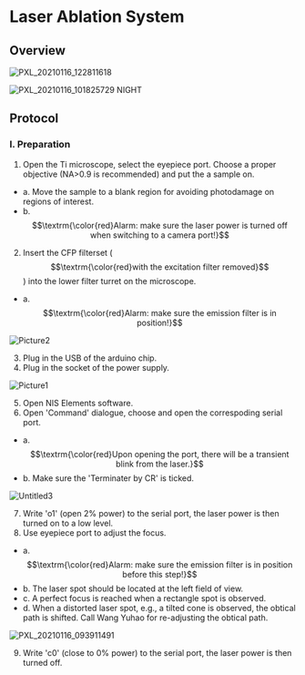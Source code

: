 # Laser Ablation System

## Overview

![PXL_20210116_122811618](https://github.com/user-attachments/assets/a9a11b88-22a8-4542-b2ad-aaf597c6c314)

![PXL_20210116_101825729 NIGHT](https://github.com/user-attachments/assets/9f4128fd-db88-46f0-90fd-548bb6b7900a)


## Protocol

### I. Preparation
1. Open the Ti microscope, select the eyepiece port. Choose a proper objective (NA>0.9 is recommended) and put the a sample on.
  * a. Move the sample to a blank region for avoiding photodamage on regions of interest.
  * b. $$\textrm{\color{red}Alarm: make sure the laser power is turned off when switching to a camera port!}$$
2. Insert the CFP filterset ($$\textrm{\color{red}with the excitation filter removed}$$) into the lower filter turret on the microscope.
  * a. $$\textrm{\color{red}Alarm: make sure the emission filter is in position!}$$

![Picture2](https://github.com/user-attachments/assets/2a06cfac-42ba-4ed0-ba48-14d3c8f89dc9)

3. Plug in the USB of the arduino chip.
4. Plug in the socket of the power supply.

![Picture1](https://github.com/user-attachments/assets/34157b23-700f-4e10-b452-0e6b37260c7e)

5. Open NIS Elements software.
6. Open 'Command' dialogue, choose and open the correspoding serial port.
  * a. $$\textrm{\color{red}Upon opening the port, there will be a transient blink from the laser.}$$
  * b. Make sure the 'Terminater by CR' is ticked.

![Untitled3](https://github.com/user-attachments/assets/1ea46ebc-1389-4367-a34b-7b1f5a8c034d)

7. Write 'o1' (open 2% power) to the serial port, the laser power is then turned on to a low level.
8. Use eyepiece port to adjust the focus.
  * a. $$\textrm{\color{red}Alarm: make sure the emission filter is in position before this step!}$$
  * b. The laser spot should be located at the left field of view.
  * c. A perfect focus is reached when a rectangle spot is observed.
  * d. When a distorted laser spot, e.g., a tilted cone is observed, the obtical path is shifted. Call Wang Yuhao for re-adjusting the obtical path.

![PXL_20210116_093911491](https://github.com/user-attachments/assets/9eb7ad67-dc27-4471-a4fa-c21349ffaf8e)

9. Write 'c0' (close to 0% power) to the serial port, the laser power is then turned off.
